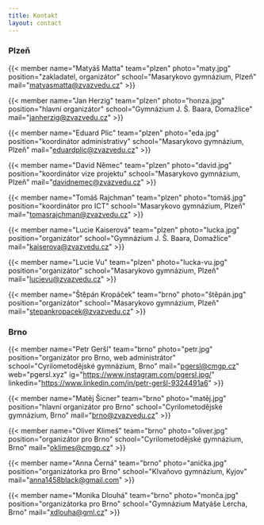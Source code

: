 ```yaml
---
title: Kontakt
layout: contact
---
```


### Plzeň 

{{< member
name="Matyáš Matta"
team="plzen"
photo="maty.jpg"
position="zakladatel, organizátor"
school="Masarykovo gymnázium, Plzeň"
mail="matyasmatta@zvazvedu.cz" >}}

{{< member
name="Jan Herzig"
team="plzen"
photo="honza.jpg"
position="hlavní organizátor"
school="Gymnázium J. Š. Baara, Domažlice"
mail="janherzig@zvazvedu.cz" >}}

{{< member
name="Eduard Plic"
team="plzen"
photo="eda.jpg"
position="koordinátor administrativy"
school="Masarykovo gymnázium, Plzeň"
mail="eduardplic@zvazvedu.cz" >}}

{{< member
name="David Němec"
team="plzen"
photo="david.jpg"
position="koordinátor vize projektu"
school="Masarykovo gymnázium, Plzeň"
mail="davidnemec@zvazvedu.cz" >}}

{{< member
name="Tomáš Rajchman"
team="plzen"
photo="tomáš.jpg"
position="koordinátor pro ICT"
school="Masarykovo gymnázium, Plzeň"
mail="tomasrajchman@zvazvedu.cz" >}}

{{< member
name="Lucie Kaiserová"
team="plzen"
photo="lucka.jpg"
position="organizátor"
school="Gymnázium J. Š. Baara, Domažlice"
mail="kaiserova@zvazvedu.cz" >}}

{{< member
name="Lucie Vu"
team="plzen"
photo="lucka-vu.jpg"
position="organizátor"
school="Masarykovo gymnázium, Plzeň"
mail="lucievu@zvazvedu.cz" >}}

{{< member
name="Štěpán Kropáček"
team="brno"
photo="štěpán.jpg"
position="organizátor"
school="Masarykovo gymnázium, Plzeň"
mail="stepankropacek@zvazvedu.cz" >}}

### Brno

{{< member
name="Petr Geršl"
team="brno"
photo="petr.jpg"
position="organizátor pro Brno, web administrátor"
school="Cyrilometodějské gymnázium, Brno"
mail="pgersl@cmgp.cz"
web="pgersl.xyz"
ig="https://www.instagram.com/pgersl.jpg/"
linkedin="https://www.linkedin.com/in/petr-geršl-9324491a6" >}}

{{< member
name="Matěj Šicner"
team="brno"
photo="matěj.jpg"
position="hlavní organizátor pro Brno"
school="Cyrilometodějské gymnázium, Brno"
mail="brno@zvazvedu.cz" >}}

{{< member
name="Oliver Klimeš"
team="brno"
photo="oliver.jpg"
position="organizátor pro Brno"
school="Cyrilometodějské gymnázium, Brno"
mail="oklimes@cmgp.cz" >}}

{{< member
name="Anna Černá"
team="brno"
photo="anička.jpg"
position="organizátorka pro Brno"
school="Klvaňovo gymnázium, Kyjov"
mail="anna1458black@gmail.com" >}}

{{< member
name="Monika Dlouhá"
team="brno"
photo="monča.jpg"
position="organizátorka pro Brno"
school="Gymnázium Matyáše Lercha, Brno"
mail="xdlouha@gml.cz" >}}
